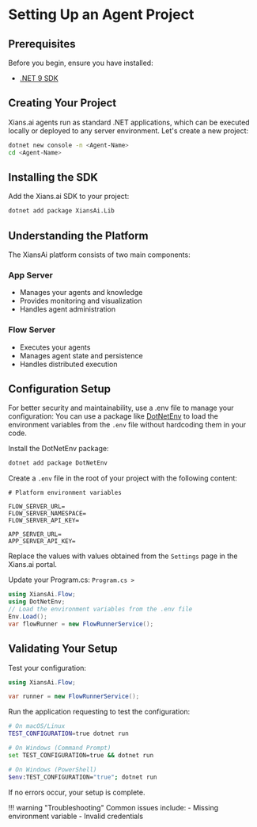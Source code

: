 # Setting Up an Agent Project

## Prerequisites

Before you begin, ensure you have installed:

- [.NET 9 SDK](https://dotnet.microsoft.com/en-us/download/dotnet/9.0)

## Creating Your Project

Xians.ai agents run as standard .NET applications, which can be executed locally or deployed to any server environment. Let's create a new project:

```bash
dotnet new console -n <Agent-Name>
cd <Agent-Name>
```

## Installing the SDK

Add the Xians.ai SDK to your project:

```bash
dotnet add package XiansAi.Lib
```

## Understanding the Platform

The XiansAi platform consists of two main components:

### App Server

- Manages your agents and knowledge
- Provides monitoring and visualization
- Handles agent administration

### Flow Server

- Executes your agents
- Manages agent state and persistence
- Handles distributed execution

## Configuration Setup

For better security and maintainability, use a .env file to manage your configuration:
You can use a package like [DotNetEnv](https://github.com/tonerdo/dotnet-env) to load the environment variables from the `.env` file without hardcoding them in your code.

Install the DotNetEnv package:

```bash
dotnet add package DotNetEnv
```

Create a `.env` file in the root of your project with the following content:

``` .env
# Platform environment variables

FLOW_SERVER_URL=
FLOW_SERVER_NAMESPACE=
FLOW_SERVER_API_KEY=

APP_SERVER_URL=
APP_SERVER_API_KEY=
```

Replace the values with values obtained from the `Settings` page in the Xians.ai portal.

Update your Program.cs:
`Program.cs >`

```csharp
using XiansAi.Flow;
using DotNetEnv;
// Load the environment variables from the .env file
Env.Load();
var flowRunner = new FlowRunnerService();
```

## Validating Your Setup

Test your configuration:

```csharp
using XiansAi.Flow;

var runner = new FlowRunnerService();

```

Run the application requesting to test the configuration:

```bash
# On macOS/Linux
TEST_CONFIGURATION=true dotnet run

# On Windows (Command Prompt)
set TEST_CONFIGURATION=true && dotnet run

# On Windows (PowerShell)
$env:TEST_CONFIGURATION="true"; dotnet run
```

If no errors occur, your setup is complete.

!!! warning "Troubleshooting"
    Common issues include:
    - Missing environment variable
    - Invalid credentials
